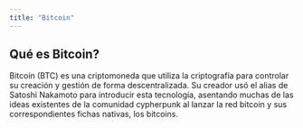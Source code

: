 ```yaml
---
title: "Bitcoin"
---
```




## Qué es Bitcoin?

Bitcoin (BTC) es una criptomoneda que utiliza la criptografía para controlar su creación y gestión de forma descentralizada.​ Su creador usó el alias de Satoshi Nakamoto para introducir esta tecnología, asentando muchas de las ideas existentes de la comunidad cypherpunk al lanzar la red bitcoin y sus correspondientes fichas nativas, los bitcoins.        

